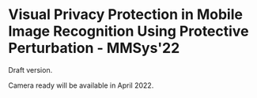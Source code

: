 # Visual Privacy Protection in Mobile Image Recognition Using Protective Perturbation - MMSys'22


Draft version.

Camera ready will be available in April 2022.